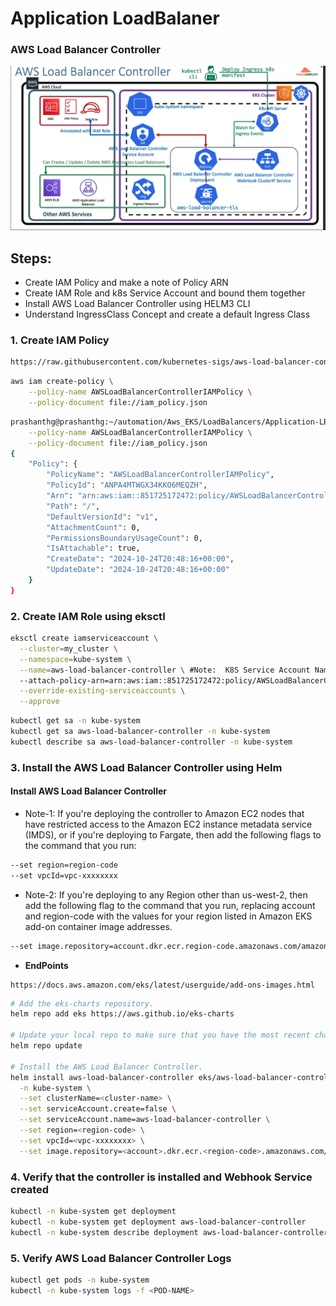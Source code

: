 # Application LoadBalaner


### AWS Load Balancer Controller
![alt text](image.png)


## Steps:

- Create IAM Policy and make a note of Policy ARN
- Create IAM Role and k8s Service Account and bound them together
- Install AWS Load Balancer Controller using HELM3 CLI
- Understand IngressClass Concept and create a default Ingress Class

### 1. Create IAM Policy
```bash
https://raw.githubusercontent.com/kubernetes-sigs/aws-load-balancer-controller/main/docs/install/iam_policy.json
```

```bash
aws iam create-policy \
    --policy-name AWSLoadBalancerControllerIAMPolicy \
    --policy-document file://iam_policy.json 
```
```bash
prashanthg@prashanthg:~/automation/Aws_EKS/LoadBalancers/Application-LB$ aws iam create-policy \
    --policy-name AWSLoadBalancerControllerIAMPolicy \
    --policy-document file://iam_policy.json  
{
    "Policy": {
        "PolicyName": "AWSLoadBalancerControllerIAMPolicy",
        "PolicyId": "ANPA4MTWGX34KKO6MEQZH",
        "Arn": "arn:aws:iam::851725172472:policy/AWSLoadBalancerControllerIAMPolicy",
        "Path": "/",
        "DefaultVersionId": "v1",
        "AttachmentCount": 0,
        "PermissionsBoundaryUsageCount": 0,
        "IsAttachable": true,
        "CreateDate": "2024-10-24T20:48:16+00:00",
        "UpdateDate": "2024-10-24T20:48:16+00:00"
    }
}
```
### 2. Create IAM Role using eksctl
```bash
eksctl create iamserviceaccount \
  --cluster=my_cluster \
  --namespace=kube-system \
  --name=aws-load-balancer-controller \ #Note:  K8S Service Account Name that need to be bound to newly created IAM Role
  --attach-policy-arn=arn:aws:iam::851725172472:policy/AWSLoadBalancerControllerIAMPolic \
  --override-existing-serviceaccounts \
  --approve
  ```
  ```bash
kubectl get sa -n kube-system
kubectl get sa aws-load-balancer-controller -n kube-system
kubectl describe sa aws-load-balancer-controller -n kube-system
```

### 3. Install the AWS Load Balancer Controller using Helm
#### Install AWS Load Balancer Controller
- Note-1: If you're deploying the controller to Amazon EC2 nodes that have restricted access to the Amazon EC2 instance metadata service (IMDS), or if you're deploying to Fargate, then add the following flags to the command that you run:
```bash
--set region=region-code
--set vpcId=vpc-xxxxxxxx
```
- Note-2: If you're deploying to any Region other than us-west-2, then add the following flag to the command that you run, replacing account and region-code with the values for your region listed in Amazon EKS add-on container image addresses.
```bash
--set image.repository=account.dkr.ecr.region-code.amazonaws.com/amazon/aws-load-balancer-controller
```

 - **EndPoints**
 ```url 
 https://docs.aws.amazon.com/eks/latest/userguide/add-ons-images.html
 ```

```bash
# Add the eks-charts repository.
helm repo add eks https://aws.github.io/eks-charts

# Update your local repo to make sure that you have the most recent charts.
helm repo update

# Install the AWS Load Balancer Controller.
helm install aws-load-balancer-controller eks/aws-load-balancer-controller \
  -n kube-system \
  --set clusterName=<cluster-name> \
  --set serviceAccount.create=false \
  --set serviceAccount.name=aws-load-balancer-controller \
  --set region=<region-code> \
  --set vpcId=<vpc-xxxxxxxx> \
  --set image.repository=<account>.dkr.ecr.<region-code>.amazonaws.com/amazon/aws-load-balancer-controller

```

### 4. Verify that the controller is installed and Webhook Service created
```bash
kubectl -n kube-system get deployment 
kubectl -n kube-system get deployment aws-load-balancer-controller
kubectl -n kube-system describe deployment aws-load-balancer-controller
```

### 5. Verify AWS Load Balancer Controller Logs
```bash
kubectl get pods -n kube-system
kubectl -n kube-system logs -f <POD-NAME> 
```